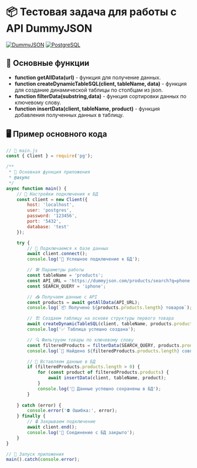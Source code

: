 # 📦 Тестовая задача для работы с API DummyJSON

[![DummyJSON](https://img.shields.io/badge/API-DummyJSON-21BCDD?style=for-the-badge&logo=JSON)](https://dummyjson.com/)
[![PostgreSQL](https://img.shields.io/badge/Database-PostgreSQL-336791?style=for-the-badge&logo=postgresql)](https://www.postgresql.org/)

## 🚀 Основные функции

- **function  getAllData(url)** -  функция для получение данных.
- **function createDynamicTableSQL(client, tableName, data)** - функция для создание динамической таблицы по столбцам из json.
- **function filterData(substring,data)** - функция сортировки данных по ключевому слову.
- **function insertData(client, tableName, product)** - функция добавления полученных данных в таблицу.


## 🖥 Пример основного кода

```javascript
// 📁 main.js
const { Client } = require('pg');

/**
 * 🚀 Основная функция приложения
 * @async
 */
async function main() {
    // 🔐 Настройки подключения к БД
    const client = new Client({
        host: 'localhost',
        user: 'postgres',
        password: '123456',
        port: '5432',
        database: 'test'
    });

    try {
        // 🔌 Подключаемся к базе данных
        await client.connect();
        console.log('🔑 Успешное подключение к БД');

        // 🛠 Параметры работы
        const tableName = 'products';
        const API_URL = 'https://dummyjson.com/products/search?q=phone';
        const SEARCH_QUERY = 'iphone';

        // 📥 Получаем данные с API
        const products = await getAllData(API_URL);
        console.log(`📦 Получено ${products.products.length} товаров`);

        // 🏗 Создаем таблицу на основе структуры первого товара
        await createDynamicTableSQL(client, tableName, products.products[0]);
        console.log('✅ Таблица успешно создана');

        // 🔍 Фильтруем товары по ключевому слову
        const filteredProducts = filterData(SEARCH_QUERY, products.products);
        console.log(`🔎 Найдено ${filteredProducts.products.length} совпадений`);

        // 📝 Вставляем данные в БД
        if (filteredProducts.products.length > 0) {
            for (const product of filteredProducts.products) {
                await insertData(client, tableName, product);
            }
            console.log('💾 Данные успешно сохранены в БД');
        }
        
    } catch (error) {
        console.error('⛔ Ошибка:', error);
    } finally {
        // 🔒 Закрываем подключение
        await client.end();
        console.log('🔌 Соединение с БД закрыто');
    }
}

// 🚨 Запуск приложения
main().catch(console.error);
